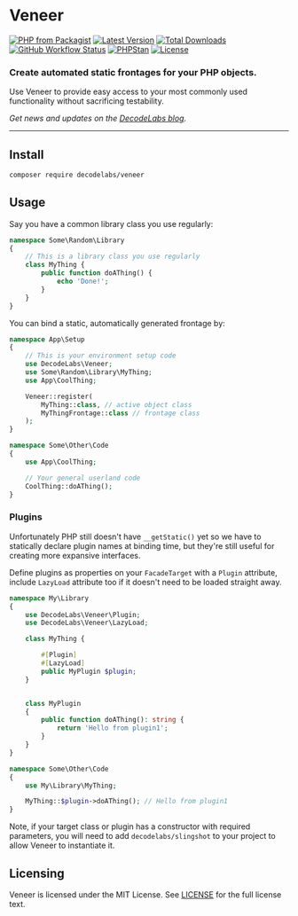 # Veneer

[![PHP from Packagist](https://img.shields.io/packagist/php-v/decodelabs/veneer?style=flat)](https://packagist.org/packages/decodelabs/veneer)
[![Latest Version](https://img.shields.io/packagist/v/decodelabs/veneer.svg?style=flat)](https://packagist.org/packages/decodelabs/veneer)
[![Total Downloads](https://img.shields.io/packagist/dt/decodelabs/veneer.svg?style=flat)](https://packagist.org/packages/decodelabs/veneer)
[![GitHub Workflow Status](https://img.shields.io/github/actions/workflow/status/decodelabs/veneer/integrate.yml?branch=develop)](https://github.com/decodelabs/veneer/actions/workflows/integrate.yml)
[![PHPStan](https://img.shields.io/badge/PHPStan-enabled-44CC11.svg?longCache=true&style=flat)](https://github.com/phpstan/phpstan)
[![License](https://img.shields.io/packagist/l/decodelabs/veneer?style=flat)](https://packagist.org/packages/decodelabs/veneer)

### Create automated static frontages for your PHP objects.

Use Veneer to provide easy access to your most commonly used functionality without sacrificing testability.

_Get news and updates on the [DecodeLabs blog](https://blog.decodelabs.com)._

---

## Install

```bash
composer require decodelabs/veneer
```

## Usage
Say you have a common library class you use regularly:

```php
namespace Some\Random\Library
{
    // This is a library class you use regularly
    class MyThing {
        public function doAThing() {
            echo 'Done!';
        }
    }
}
```


You can bind a static, automatically generated frontage by:

```php
namespace App\Setup
{
    // This is your environment setup code
    use DecodeLabs\Veneer;
    use Some\Random\Library\MyThing;
    use App\CoolThing;

    Veneer::register(
        MyThing::class, // active object class
        MyThingFrontage::class // frontage class
    );
}

namespace Some\Other\Code
{
    use App\CoolThing;

    // Your general userland code
    CoolThing::doAThing();
}
```


### Plugins

Unfortunately PHP still doesn't have <code>\__getStatic()</code> yet so we have to statically declare plugin names at binding time, but they're still useful for creating more expansive interfaces.

Define plugins as properties on your <code>FacadeTarget</code> with a <code>Plugin</code> attribute, include <code>LazyLoad</code> attribute too if it doesn't need to be loaded straight away.


```php
namespace My\Library
{
    use DecodeLabs\Veneer\Plugin;
    use DecodeLabs\Veneer\LazyLoad;

    class MyThing {

        #[Plugin]
        #[LazyLoad]
        public MyPlugin $plugin;
    }


    class MyPlugin
    {
        public function doAThing(): string {
            return 'Hello from plugin1';
        }
    }
}

namespace Some\Other\Code
{
    use My\Library\MyThing;

    MyThing::$plugin->doAThing(); // Hello from plugin1
}
```

Note, if your target class or plugin has a constructor with required parameters, you will need to add <code>decodelabs/slingshot</code> to your project to allow Veneer to instantiate it.


## Licensing
Veneer is licensed under the MIT License. See [LICENSE](./LICENSE) for the full license text.
